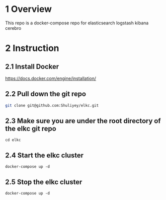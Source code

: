# 1 Overview
This repo is a docker-compose repo for elasticsearch logstash kibana cerebro


# 2 Instruction
## 2.1 Install Docker
https://docs.docker.com/engine/installation/

## 2.2 Pull down the git repo
```bash
git clone git@github.com:Shuliyey/elkc.git
```

## 2.3 Make sure you are under the root directory of the elkc git repo
```
cd elkc
```

## 2.4 Start the elkc cluster
```
docker-compose up -d
```

## 2.5 Stop the elkc cluster
```
docker-compose up -d
```
